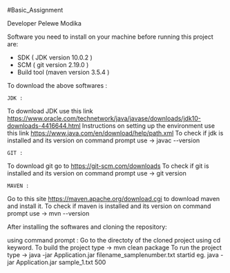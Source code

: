#Basic_Assignment

Developer Pelewe Modika

Software you need to install on your machine before running this project are:
* SDK ( JDK version 10.0.2 ) 
* SCM ( git version 2.19.0 )
* Build tool (maven version 3.5.4 )

To download the above softwares :

	JDK :
To download JDK use this link https://www.oracle.com/technetwork/java/javase/downloads/jdk10-downloads-4416644.html
Instructions on setting up the environment use this link https://www.java.com/en/download/help/path.xml
To check if jdk is installed and its version on command prompt use -> javac --version

	GIT :
To download git go to https://git-scm.com/downloads
To check if git is installed and its version on command prompt use -> git version

	MAVEN :
Go to this site https://maven.apache.org/download.cgi to download maven and install it.
To check if maven is installed and its version on command prompt use -> mvn --version


After installing the softwares and cloning the repository:

using command prompt :
	Go to the directoty of the cloned project using cd keyword.
	To build the project type -> mvn clean package
	To run the project type -> java -jar Application.jar filename_samplenumber.txt startid
	eg. java -jar Application.jar sample_1.txt 500
	